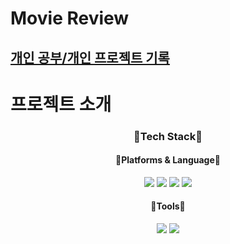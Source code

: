 <h1>Movie Review</h1>
<h2><a href="https://blog.naver.com/shin_418" style="03C75A">개인 공부/개인 프로젝트 기록 </a></h2>
<h1>프로젝트 소개</h1>






<div align="center">
  <h3>🎉Tech Stack🎉</h3>
  <h4>🌈Platforms & Language🌈</h4>
  <div>
    <img src="https://img.shields.io/badge/JAVA-FF7328?style=flat&logo=JAVA&logoColor=white"/>
    <img src="https://img.shields.io/badge/JavaScript-F7DF1E?style=flat&logo=JavaScript&logoColor=white"/>
    <img src="https://img.shields.io/badge/HTML5-E34F26?style=flat&logo=HTML5&logoColor=white"/>
    <img src="https://img.shields.io/badge/CSS3-1572B6?style=flat&logo=CSS3&logoColor=white"/>
  </div>
  <h4>🧰Tools🧰</h4>
  <div>
    <img src="https://img.shields.io/badge/Spring Boot-6DB33F?style=flat&logo=Spring Boot&logoColor=white"/>
    <img src="https://img.shields.io/badge/Thymeleaf-005F0F?style=flat&logo=Thymeleaf&logoColor=white"/>
  </div>
